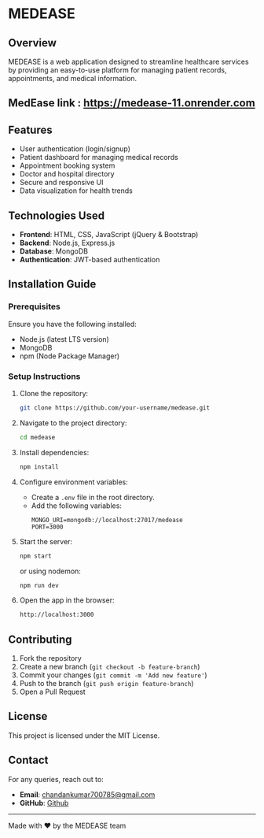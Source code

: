# MEDEASE

## Overview
MEDEASE is a web application designed to streamline healthcare services by providing an easy-to-use platform for managing patient records, appointments, and medical information.
## MedEase link : https://medease-11.onrender.com 
## Features
- User authentication (login/signup)
- Patient dashboard for managing medical records
- Appointment booking system
- Doctor and hospital directory
- Secure and responsive UI
- Data visualization for health trends

## Technologies Used
- **Frontend**: HTML, CSS, JavaScript (jQuery & Bootstrap)
- **Backend**: Node.js, Express.js
- **Database**: MongoDB
- **Authentication**: JWT-based authentication

## Installation Guide
### Prerequisites
Ensure you have the following installed:
- Node.js (latest LTS version)
- MongoDB
- npm (Node Package Manager)

### Setup Instructions
1. Clone the repository:
   ```sh
   git clone https://github.com/your-username/medease.git
   ```
2. Navigate to the project directory:
   ```sh
   cd medease
   ```
3. Install dependencies:
   ```sh
   npm install
   ```
4. Configure environment variables:
   - Create a `.env` file in the root directory.
   - Add the following variables:
     ```env
     MONGO_URI=mongodb://localhost:27017/medease
     PORT=3000
     ```
5. Start the server:
   ```sh
   npm start
   ```
   or using nodemon:
   ```sh
   npm run dev
   ```

6. Open the app in the browser:
   ```sh
   http://localhost:3000
   ```
## Contributing
1. Fork the repository
2. Create a new branch (`git checkout -b feature-branch`)
3. Commit your changes (`git commit -m 'Add new feature'`)
4. Push to the branch (`git push origin feature-branch`)
5. Open a Pull Request

## License
This project is licensed under the MIT License.

## Contact
For any queries, reach out to:
- **Email**: chandankumar700785@gmail.com
- **GitHub**: [Github](https://github.com/chandan785)

---
Made with ❤️ by the MEDEASE team

